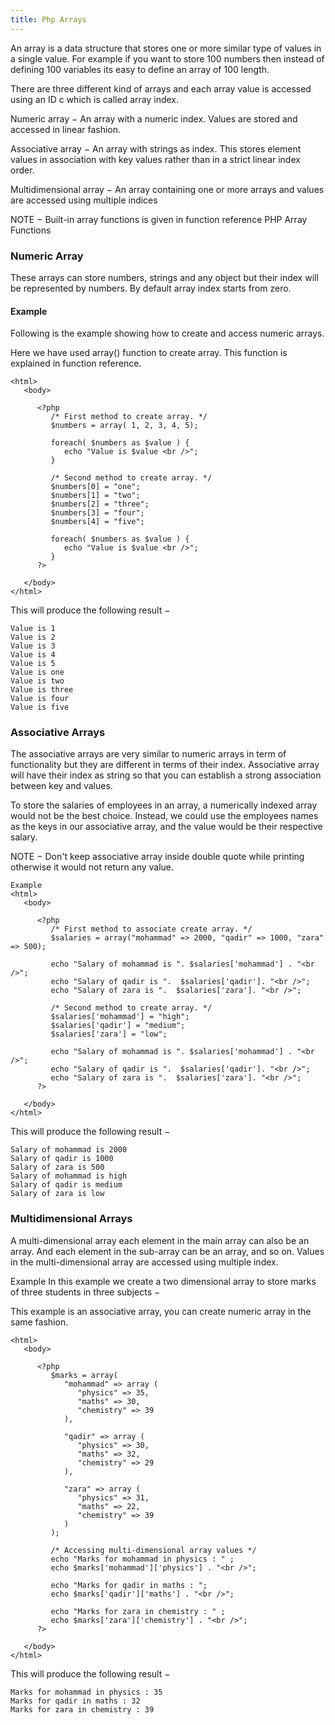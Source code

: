 ```yaml
---
title: Php Arrays
---
```


An array is a data structure that stores one or more similar type of values in a single value. For example if you want to store 100 numbers then instead of defining 100 variables its easy to define an array of 100 length.

There are three different kind of arrays and each array value is accessed using an ID c which is called array index.

Numeric array − An array with a numeric index. Values are stored and accessed in linear fashion.

Associative array − An array with strings as index. This stores element values in association with key values rather than in a strict linear index order.

Multidimensional array − An array containing one or more arrays and values are accessed using multiple indices

NOTE − Built-in array functions is given in function reference PHP Array Functions

### Numeric Array
These arrays can store numbers, strings and any object but their index will be represented by numbers. By default array index starts from zero.

#### Example
Following is the example showing how to create and access numeric arrays.

Here we have used array() function to create array. This function is explained in function reference.

```
<html>
   <body>
   
      <?php
         /* First method to create array. */
         $numbers = array( 1, 2, 3, 4, 5);
         
         foreach( $numbers as $value ) {
            echo "Value is $value <br />";
         }
         
         /* Second method to create array. */
         $numbers[0] = "one";
         $numbers[1] = "two";
         $numbers[2] = "three";
         $numbers[3] = "four";
         $numbers[4] = "five";
         
         foreach( $numbers as $value ) {
            echo "Value is $value <br />";
         }
      ?>
      
   </body>
</html>
```

This will produce the following result −

```
Value is 1 
Value is 2 
Value is 3 
Value is 4 
Value is 5 
Value is one 
Value is two 
Value is three 
Value is four 
Value is five
```
 
### Associative Arrays
The associative arrays are very similar to numeric arrays in term of functionality but they are different in terms of their index. Associative array will have their index as string so that you can establish a strong association between key and values.

To store the salaries of employees in an array, a numerically indexed array would not be the best choice. Instead, we could use the employees names as the keys in our associative array, and the value would be their respective salary.

NOTE − Don't keep associative array inside double quote while printing otherwise it would not return any value.

```
Example
<html>
   <body>
      
      <?php
         /* First method to associate create array. */
         $salaries = array("mohammad" => 2000, "qadir" => 1000, "zara" => 500);
         
         echo "Salary of mohammad is ". $salaries['mohammad'] . "<br />";
         echo "Salary of qadir is ".  $salaries['qadir']. "<br />";
         echo "Salary of zara is ".  $salaries['zara']. "<br />";
         
         /* Second method to create array. */
         $salaries['mohammad'] = "high";
         $salaries['qadir'] = "medium";
         $salaries['zara'] = "low";
         
         echo "Salary of mohammad is ". $salaries['mohammad'] . "<br />";
         echo "Salary of qadir is ".  $salaries['qadir']. "<br />";
         echo "Salary of zara is ".  $salaries['zara']. "<br />";
      ?>
   
   </body>
</html>
```

This will produce the following result −

```
Salary of mohammad is 2000
Salary of qadir is 1000
Salary of zara is 500
Salary of mohammad is high
Salary of qadir is medium
Salary of zara is low
```

### Multidimensional Arrays
A multi-dimensional array each element in the main array can also be an array. And each element in the sub-array can be an array, and so on. Values in the multi-dimensional array are accessed using multiple index.

Example
In this example we create a two dimensional array to store marks of three students in three subjects −

This example is an associative array, you can create numeric array in the same fashion.

```
<html>
   <body>
      
      <?php
         $marks = array( 
            "mohammad" => array (
               "physics" => 35,
               "maths" => 30,	
               "chemistry" => 39
            ),
            
            "qadir" => array (
               "physics" => 30,
               "maths" => 32,
               "chemistry" => 29
            ),
            
            "zara" => array (
               "physics" => 31,
               "maths" => 22,
               "chemistry" => 39
            )
         );
         
         /* Accessing multi-dimensional array values */
         echo "Marks for mohammad in physics : " ;
         echo $marks['mohammad']['physics'] . "<br />"; 
         
         echo "Marks for qadir in maths : ";
         echo $marks['qadir']['maths'] . "<br />"; 
         
         echo "Marks for zara in chemistry : " ;
         echo $marks['zara']['chemistry'] . "<br />"; 
      ?>
   
   </body>
</html>
```

This will produce the following result −

```
Marks for mohammad in physics : 35
Marks for qadir in maths : 32
Marks for zara in chemistry : 39
```
